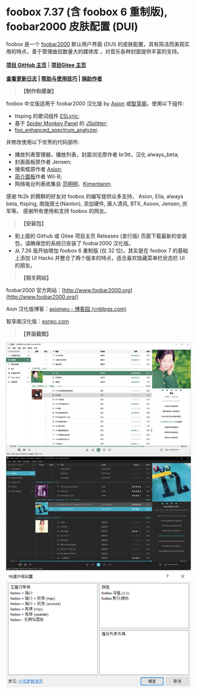 # foobox 7.37 (含 foobox 6 重制版), foobar2000 皮肤配置 (DUI)

foobox 是一个 [foobar2000](http://www.foobar2000.org/) 默认用户界面 (DUI) 的皮肤配置，具有简洁而美观实用的特点，善于管理曲目数量大的媒体库 ，对音乐各种封面提供丰富的支持。
\
\
**[项目 GitHub 主页](https://github.com/dream7180/foobox-cn)** |  **[项目Gitee 主页](https://gitee.com/dream7180/foobox-cn)**
\
\
**<a href="/2023/foobox-changelog/" target="_blank">查看更新日志</a>  |  <a href="/2023/foobox-tips/" target="_blank">帮助与使用技巧</a>  |  <a href="/about/" target="_blank">捐助作者</a>**

> **【制作和感谢】**

foobox 中文版适用于 foobar2000 汉化版 by [Asion](https://www.cnblogs.com/asionwu) 或[智享阁](https://www.esnpc.com/)，使用以下组件:  
* ttsping 的歌词组件 [ESLyric](https://github.com/ESLyric/release);  
* 基于 [Spider Monkey Panel](https://github.com/TheQwertiest/foo_spider_monkey_panel) 的 [JSplitter](https://foobar2000.ru/forum/viewtopic.php?t=6378);  
* [foo_enhanced_spectrum_analyzer](https://hydrogenaud.io/index.php/topic,116014.0.html).  

并修改使用以下优秀的代码部件:  
* 播放列表管理器，播放列表，封面浏览原作者 br3tt，汉化 always_beta;  
* 封面面板原作者 Jensen;  
* 搜索框原作者 [Asion](https://www.cnblogs.com/asionwu);  
* [简介面板](https://github.com/Wil-B/Biography)作者 Wil-B;  
* 网络电台列表收集自 [范明明](https://github.com/fanmingming)、[Kimentanm](https://github.com/Kimentanm).  

感谢 fb2k 折腾群的好友对 foobox 的编写提供众多支持， Asion, Elia, always beta, ttsping, 南陇居士(Nanlon), 添加硬件, 唐人清风, BTX, Asooo, Jensen, 庆军等。
感谢所有使用和支持 foobox 的网友。 

> **【安装包】**

* 到上面的 Github 或 Gitee 项目主页 Releases (发行版) 页面下载最新的安装包，请确保您的系统已安装了 foobar2000 汉化版。  
* 从 7.26 版开始增加 foobox 6 重制版 (仅 32 位)，其实是在 foobox 7 的基础上添加 UI Hacks 并整合了两个版本的特点，适合喜欢隐藏菜单栏状态栏 UI 的朋友。
<!--* 感谢[南陇居士](https://www.nljs.site/)制作的整合安装包: [https://www.nljs.site/foobar2000.html](https://www.nljs.site/foobar2000.html)

> **【手动安装】**

{{< admonition warning "注意" >}}
由于所依赖的组件 JSplitter 目前只有 32 位，故暂不支持 foobar2000 x64 版本。
{{< /admonition >}}

1. 下载和安装 foobar2000 汉化版：

* [智享阁Yeyo 汉化版 2.x](https://www.esnpc.com/foobar2000-20-simplified-chinese-version/)，下载 32 位的，或
* [Asion 汉化版 1.6.16 版](https://www.cnblogs.com/asionwu)，注意不要使用 Plus 版，它只集成至 foobox 7.8

2. 下载最新的 Release 包，解压后：

* 复制 themes 文件夹到已有的 foobar2000 中文汉化版目录下;
* 复制 profile 里的文件夹到 foobar2000 用户配置目录下.
* 简介面板 (作者 Wil-B) 需要 [fontawesome-webfont.ttf](https://ghproxy.com/https://github.com/beakerbrowser/beakerbrowser.com/raw/master/fonts/fontawesome-webfont.ttf) 字体，请复制到 C:\Windows\Fonts 目录下. 简介面板的完整功能需要连接外网，请自行解决.

{{< admonition warning "便携版" >}}
便携版，profile 位于 foobar2000 根目录下。目录结构如下:
{{< /admonition >}}
![alt](portable.png)

{{< admonition warning "非便携版" >}}
非便携版，即各用户使用独立配置文件，用户配置文件夹位于：\
**C:\Users\用户名\AppData\Roaming\foobar2000**  (1.x版)\
**C:\Users\用户名\AppData\Roaming\foobar2000-v2**  (2.x版)\
目录结构如下 (2.x版为例):
{{< /admonition >}}
![alt](nonportable.png#pic_left)

> **【额外的视频面板整合】**

从 foobox 7.16 版开始支持整合 foo-youtube 以及 foo-mpv 视频面板到主界面。标准的 release 包没有视频面板组件和主题文件，如需要该功能可下载视频面板整合包([github](https://github.com/dream7180/foobox-cn/releases/tag/video) | [gitee](https://gitee.com/dream7180/foobox-cn/releases/tag/video))，解压后按上面类似的方法安装。完成后可以在 “主菜单--视图--布局--快速设置”里切换各种 foobox 布局组合。
-->

> **【相关网站】**

foobar2000 官方网站：[http://www.foobar2000.org](http://www.foobar2000.org/)

Aion 汉化版博客：[asionwu - 博客园 (cnblogs.com)](https://www.cnblogs.com/asionwu)

智享阁汉化版：[esnpc.com](https://www.esnpc.com/)

> **【界面截图】**  

![foobox7](foobox7.jpg "foobox7")
![foobox7 暗色风格](foobox7dark.jpg "foobox7 暗色风格")
![布局选择](dui.png#pic_left)
